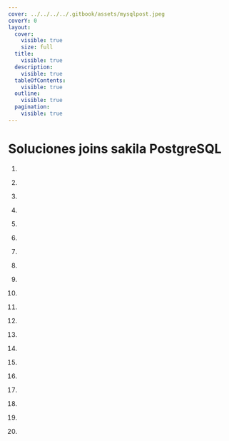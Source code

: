 ```yaml
---
cover: ../../../../.gitbook/assets/mysqlpost.jpeg
coverY: 0
layout:
  cover:
    visible: true
    size: full
  title:
    visible: true
  description:
    visible: true
  tableOfContents:
    visible: true
  outline:
    visible: true
  pagination:
    visible: true
---
```


# Soluciones joins sakila PostgreSQL



1. ```sql
   ```
2. ```sql
   ```
3. ```sql
   ```
4. ```sql
   ```
5. ```
   ```
6. ```sql
   ```
7. ```sql
   ```
8. ```sql
   ```
9. ```sql
   ```
10. ```sql
    ```
11. ```sql
    ```
12. ```sql
    ```
13. ```sql
    ```
14. ```sql
    ```
15. ```
    ```
16. ```
    ```
17. ```
    ```
18. ```
    ```
19. ```
    ```
20. ```
    ```
